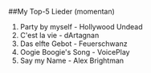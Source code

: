 ##My Top-5 Lieder (momentan)
1. Party by myself - Hollywood Undead
1. C'est la vie - dArtagnan
1. Das elfte Gebot - Feuerschwanz
1. Oogie Boogie's Song - VoicePlay
1. Say my Name - Alex Brightman
